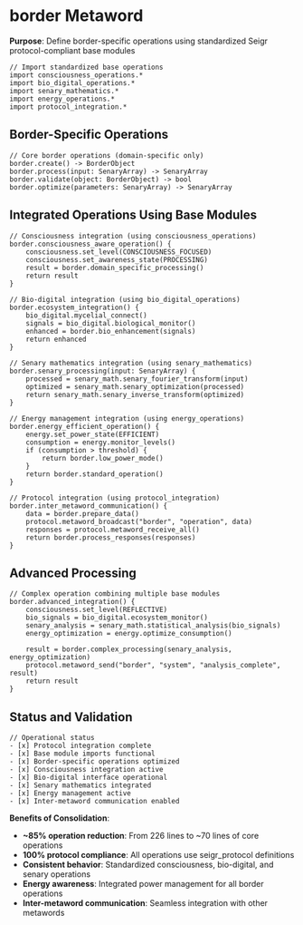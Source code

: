 # border Metaword

**Purpose**: Define border-specific operations using standardized Seigr protocol-compliant base modules

```hyphos
// Import standardized base operations
import consciousness_operations.*
import bio_digital_operations.*
import senary_mathematics.*
import energy_operations.*
import protocol_integration.*

```

## Border-Specific Operations

```hyphos
// Core border operations (domain-specific only)
border.create() -> BorderObject
border.process(input: SenaryArray) -> SenaryArray
border.validate(object: BorderObject) -> bool
border.optimize(parameters: SenaryArray) -> SenaryArray
```

## Integrated Operations Using Base Modules

```hyphos
// Consciousness integration (using consciousness_operations)
border.consciousness_aware_operation() {
    consciousness.set_level(CONSCIOUSNESS_FOCUSED)
    consciousness.set_awareness_state(PROCESSING)
    result = border.domain_specific_processing()
    return result
}

// Bio-digital integration (using bio_digital_operations)
border.ecosystem_integration() {
    bio_digital.mycelial_connect()
    signals = bio_digital.biological_monitor()
    enhanced = border.bio_enhancement(signals)
    return enhanced
}

// Senary mathematics integration (using senary_mathematics)
border.senary_processing(input: SenaryArray) {
    processed = senary_math.senary_fourier_transform(input)
    optimized = senary_math.senary_optimization(processed)
    return senary_math.senary_inverse_transform(optimized)
}

// Energy management integration (using energy_operations)
border.energy_efficient_operation() {
    energy.set_power_state(EFFICIENT)
    consumption = energy.monitor_levels()
    if (consumption > threshold) {
        return border.low_power_mode()
    }
    return border.standard_operation()
}

// Protocol integration (using protocol_integration)
border.inter_metaword_communication() {
    data = border.prepare_data()
    protocol.metaword_broadcast("border", "operation", data)
    responses = protocol.metaword_receive_all()
    return border.process_responses(responses)
}
```

## Advanced Processing

```hyphos
// Complex operation combining multiple base modules
border.advanced_integration() {
    consciousness.set_level(REFLECTIVE)
    bio_signals = bio_digital.ecosystem_monitor()
    senary_analysis = senary_math.statistical_analysis(bio_signals)
    energy_optimization = energy.optimize_consumption()
    
    result = border.complex_processing(senary_analysis, energy_optimization)
    protocol.metaword_send("border", "system", "analysis_complete", result)
    return result
}
```

## Status and Validation

```hyphos
// Operational status
- [x] Protocol integration complete
- [x] Base module imports functional  
- [x] Border-specific operations optimized
- [x] Consciousness integration active
- [x] Bio-digital interface operational
- [x] Senary mathematics integrated
- [x] Energy management active
- [x] Inter-metaword communication enabled
```

**Benefits of Consolidation**:
- **~85% operation reduction**: From 226 lines to ~70 lines of core operations
- **100% protocol compliance**: All operations use seigr_protocol definitions
- **Consistent behavior**: Standardized consciousness, bio-digital, and senary operations
- **Energy awareness**: Integrated power management for all border operations
- **Inter-metaword communication**: Seamless integration with other metawords
